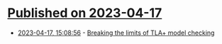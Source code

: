 # [Published on 2023-04-17](index.md)

* [2023-04-17, 15:08:56](https://lobste.rs/s/4uecue/breaking_limits_tla_model_checking) - [Breaking the limits of TLA+ model checking](https://www.hillelwayne.com/post/graphing-tla/)
